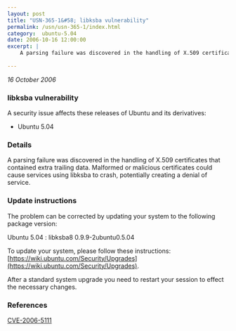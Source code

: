 ```yaml
---
layout: post
title: "USN-365-1&#58; libksba vulnerability"
permalink: /usn/usn-365-1/index.html
category:  ubuntu-5.04
date: 2006-10-16 12:00:00
excerpt: |
    A parsing failure was discovered in the handling of X.509 certificates  that contained extra trailing data.  Malformed or malicious certificates could cause services using libksba to crash, potentially creating a  denial of service.
    
--- 
```

 
 

*16 October 2006*

### libksba vulnerability

A security issue affects these releases of Ubuntu and its derivatives:

* Ubuntu 5.04

### Details

A parsing failure was discovered in the handling of X.509 certificates that contained extra trailing data. Malformed or malicious certificates could cause services using libksba to crash, potentially creating a denial of service.

### Update instructions

The problem can be corrected by updating your system to the following package version:

Ubuntu 5.04
 : libksba8 <span>0.9.9-2ubuntu0.5.04</span>

To update your system, please follow these instructions: [https://wiki.ubuntu.com/Security/Upgrades](https://wiki.ubuntu.com/Security/Upgrades).

After a standard system upgrade you need to restart your session to effect the necessary changes.

### References

 
 [CVE-2006-5111](http://people.ubuntu.com/~ubuntu-security/cve/CVE-2006-5111)
 

